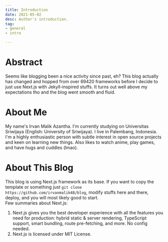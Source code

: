 ```yaml
---
title: Introduction
date: 2021-05-02
desc: Author's introduction.
tag:
- general
- intro

---
```

# Abstract

Seems like blogging been a nice activity since past, eh? This blog actually has changed and hopped from over 69420 frameworks before I decide to just use Next.js with Jekyll-inspired stuffs. It turns out well above my expectations tho and the blog went smooth and fluid.

# About Me

My name's Irvan Malik Azantha. I'm currently studying on Universitas Sriwijaya (English: University of Sriwijaya). I live in Palembang, Indonesia. I'm a highly enthusiastic person with subtle interest in open source projects and keen on learning new things. Also likes to watch anime, play games, and have hugs and cuddles (lmao).

# About This Blog

This blog is using Next.js framework as its base. If you want to copy the template or something just `git clone https://github.com/irvanmalik48/blog`, modify stuffs here and there, deploy, and you will most likely good to start.  
Few summaries about Next.js:

1. Next.js gives you the best developer experience with all the features you need for production: hybrid static & server rendering, TypeScript support, smart bundling, route pre-fetching, and more. No config needed.
2. Next.js is licensed under MIT License.